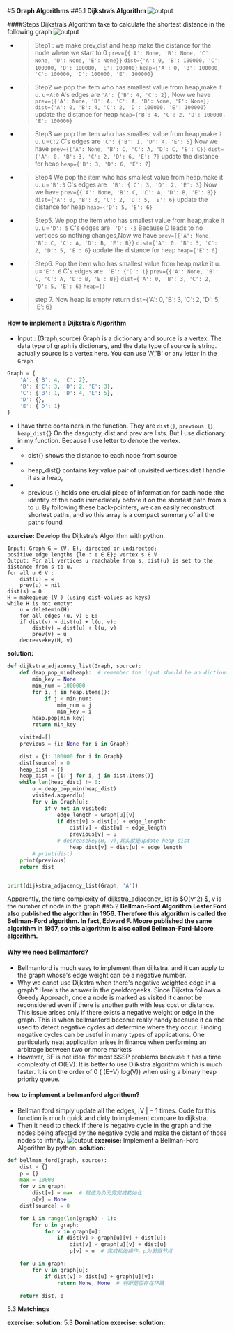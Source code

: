 #5 **Graph Algorithms**
##5.1 **Dijkstra’s Algorithm**
  ![output](/synthesis/image_for_symthesis/ga2.png)

####Steps Dijkstra’s Algorithm take to calculate the shortest distance in the following graph
![output](/synthesis/image_for_symthesis/ga1.png)
- > Step1 : we make prev,dist and heap make the distance for the node where we start to 0
  > ```prev={{'A': None, 'B': None, 'C': None, 'D': None, 'E': None}}```
  > ```dist={'A': 0, 'B': 100000, 'C': 100000, 'D': 100000, 'E': 100000}```
  > ```heap={'A': 0, 'B': 100000, 'C': 100000, 'D': 100000, 'E': 100000}```
- > Step2 we pop the item who has smallest value from heap,make it u. u=```A:0```
  A's edges are ```'A': {'B': 4, 'C': 2},```
    Now we have
  > ```prev={{'A': None, 'B': A, 'C': A, 'D': None, 'E': None}}```
  > ```dist={'A': 0, 'B': 4, 'C': 2, 'D': 100000, 'E': 100000}```
    update the distance for heap
  > ```heap={'B': 4, 'C': 2, 'D': 100000, 'E': 100000}```
- > Step3 we pop the item who has smallest value from heap,make it u. u=```C:2``` 
  C's edges are ```'C': {'B': 1, 'D': 4, 'E': 5}```
    Now we have
  > ```prev={{'A': None, 'B': C, 'C': A, 'D': C, 'E': C}}```
  > ```dist={'A': 0, 'B': 3, 'C': 2, 'D': 6, 'E': 7}```
    update the distance for heap
  > ```heap={'B': 3, 'D': 6, 'E': 7}```

- > Step4 We pop the item who has smallest value from heap,make it u. u=```'B':3```
  C's edges are ``` 'B': {'C': 3, 'D': 2, 'E': 3}```
    Now we have
  > ```prev={{'A': None, 'B': C, 'C': A, 'D': B, 'E': B}}```
  > ```dist={'A': 0, 'B': 3, 'C': 2, 'D': 5, 'E': 6}```
    update the distance for heap
  > ```heap={'D': 5, 'E': 6}```

- > Step5. We pop the item who has smallest value from heap,make it u. u=```'D': 5```
  C's edges are ``` 'D': {}```
    Because D leads to no vertices so nothing changes,Now we have
  > ```prev={{'A': None, 'B': C, 'C': A, 'D': B, 'E': B}}```
  > ```dist={'A': 0, 'B': 3, 'C': 2, 'D': 5, 'E': 6}```
    update the distance for heap
  > ```heap={'E': 6}```

- > Step6.  Pop the item who has smallest value from heap,make it u. u=```'E': 6```
  C's edges are ``` 'E': {'D': 1}```
  > ```prev={{'A': None, 'B': C, 'C': A, 'D': B, 'E': B}}```
  > ```dist={'A': 0, 'B': 3, 'C': 2, 'D': 5, 'E': 6}```
  > ```heap={}```
- > step 7. Now heap is empty
  > return dist={'A': 0, 'B': 3, 'C': 2, 'D': 5, 'E': 6}

#### How to implement a Dijkstra’s Algorithm
- Input : (Graph,source)
Graph is a  dictionary and source is a vertex. The data type of graph is dictionary, and the data type of source is string. actually source is a vertex here. You can use 'A','B' or any letter in the ```Graph```
```python
Graph = {
    'A': {'B': 4, 'C': 2}, 
    'B': {'C': 3, 'D': 2, 'E': 3}, 
    'C': {'B': 1, 'D': 4, 'E': 5}, 
    'D': {}, 
    'E': {'D': 1}
}
```
- I have three containers in the function. They are ```dist{}```, ```previous {}```, ```heap_dist{}``` On the dasgupty, dist and prev are lists. But I use dictionary in my function. Because I use letter to denote the vertex. 
- - dist{} shows the distance to each node from  source   
- - heap_dist{} contains key:value pair of unvisited vertices:dist I handle it as a heap, 
- - previous {} holds one crucial piece of information for each node :the identity of the node immediately before it on the shortest path from s to u. By following these back-pointers, we can easily reconstruct shortest paths, and so this array is a compact summary of all the paths found

**exercise:**
Develop the Dijkstra’s Algorithm with python.
``` 
Input: Graph G = (V, E), directed or undirected;
positive edge lengths {le : e ∈ E}; vertex s ∈ V
Output: For all vertices u reachable from s, dist(u) is set to the distance from s to u.
for all u ∈ V : 
    dist(u) = ∞
    prev(u) = nil 
dist(s) = 0
H = makequeue (V ) (using dist-values as keys) 
while H is not empty:
    u = deletemin(H)
    for all edges (u, v) ∈ E:
    if dist(v) > dist(u) + l(u, v): 
        dist(v) = dist(u) + l(u, v) 
        prev(v) = u 
    decreasekey(H, v)
```
**solution:**
```python
def dijkstra_adjacency_list(Graph, source):
    def deap_pop_min(heap):  # remember the input should be an dictionary
        min_key = None
        min_num = 1000000
        for i, j in heap.items():
            if j < min_num:
                min_num = j
                min_key = i
        heap.pop(min_key)
        return min_key

    visited=[]
    previous = {i: None for i in Graph}

    dist = {i: 100000 for i in Graph}
    dist[source] = 0
    heap_dist = {}
    heap_dist = {i: j for i, j in dist.items()}
    while len(heap_dist) != 0:
        u = deap_pop_min(heap_dist)
        visited.append(u)
        for v in Graph[u]:
            if v not in visited:
                edge_length = Graph[u][v]
                if dist[v] > dist[u] + edge_length:
                    dist[v] = dist[u] + edge_length
                    previous[v] = u
                # decreasekey(H, v),其实就是update heap_dist
                    heap_dist[v] = dist[u] + edge_length
        # print(dist)
    print(previous)
    return dist


print(dijkstra_adjacency_list(Graph, 'A'))
```
Apparently, the time complexity of dijkstra_adjacency_list is $O(v^2) $, v is the number of node in the graph
##5.2 **Bellman-Ford Algorithm**
**Lester Ford also published the algorithm in 1956. Therefore this algorithm is called the Bellman-Ford algorithm. In fact, Edward F. Moore published the same algorithm in 1957, so this algorithm is also called Bellman-Ford-Moore algorithm.**
#### Why we need bellmanford?
- Bellmanford is much easy to implement than dijkstra. and it can apply to the graph whose's edge weight can be a negative number.
- Why we canot use Dijkstra when there's negative weighted edge in a graph?
Here's the answer in the geekforgeeks. Since Dijkstra follows a Greedy Approach, once a node is marked as visited it cannot be reconsidered even if there is another path with less cost or distance. This issue arises only if there exists a negative weight or edge in the graph. This is when bellmanford become really handy because it ca nbe used to detect negative cycles ad determine where they occur.
Finding negative cycles can be useful in many types of applications. One particularly neat application arises in finance when performing an arbitrage between two or more markets
- However, BF is not ideal for most SSSP problems because it has a time  complexity of O(EV). It is better to use Diikstra  algorithm which is much faster. It is on the order of 0 ( (E+V) log(V)) when using a binary heap priority queue.
#### how to implement a bellmanford algorithem?
- Bellman ford simply update all the edges, |V | − 1 times. Code for this function is much quick and dirty to implement compare to dijkstra.
- Then it need to check if there is negative cycle in the graph and the nodes being afected by the negative cycle and make the distant of those nodes to infinity.
  ![output](/synthesis/image_for_symthesis/ga3.png)
**exercise:**
Implement a Bellman-Ford Algorithm by python.
**solution:**
```python
def bellman_ford(graph, source):
    dist = {}
    p = {}
    max = 10000
    for v in graph:
        dist[v] = max  # 赋值为负无穷完成初始化
        p[v] = None
    dist[source] = 0

    for i in range(len(graph) - 1):
        for u in graph:
            for v in graph[u]:
                if dist[v] > graph[u][v] + dist[u]:
                    dist[v] = graph[u][v] + dist[u]
                    p[v] = u  # 完成松弛操作，p为前驱节点

    for u in graph:
        for v in graph[u]:
            if dist[v] > dist[u] + graph[u][v]:
                return None, None  # 判断是否存在环路

    return dist, p
```
5.3 **Matchings**

**exercise:**
<your write up goes here>
**solution:**
<your write up goes here>
5.3 **Domination**
<your write up goes here>
**exercise:**
<your write up goes here>
**solution:**
<your write up goes here>